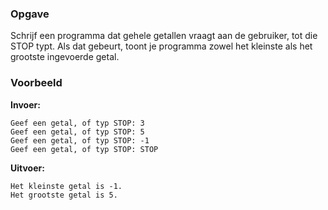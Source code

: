### Opgave

Schrijf een programma dat gehele getallen vraagt aan de gebruiker, tot die STOP typt. Als dat gebeurt, toont je programma zowel het kleinste als het grootste ingevoerde getal.

### Voorbeeld

**Invoer:**

    Geef een getal, of typ STOP: 3
    Geef een getal, of typ STOP: 5
    Geef een getal, of typ STOP: -1
    Geef een getal, of typ STOP: STOP

**Uitvoer:**

    Het kleinste getal is -1.
    Het grootste getal is 5.
